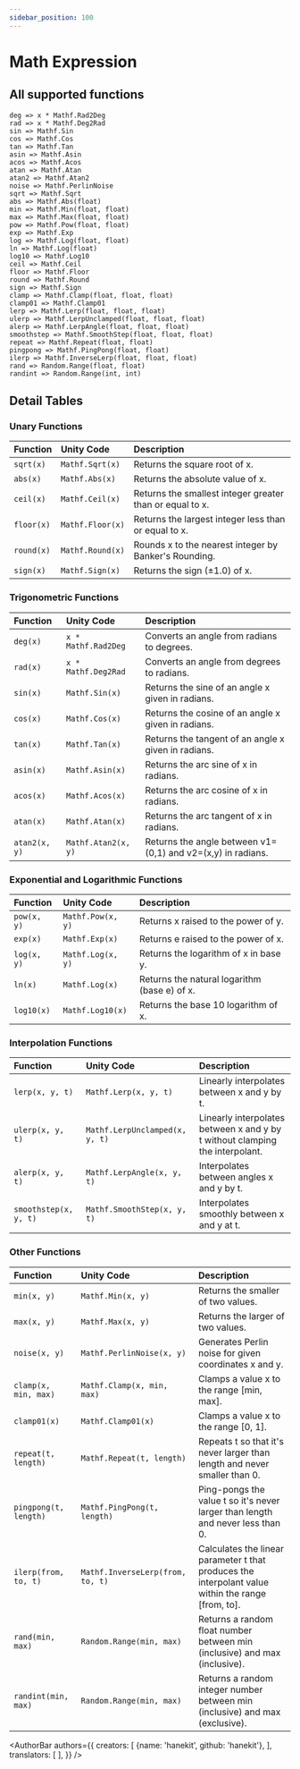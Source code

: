 ```yaml
---
sidebar_position: 100
---
```


# Math Expression

## All supported functions

```
deg => x * Mathf.Rad2Deg
rad => x * Mathf.Deg2Rad
sin => Mathf.Sin
cos => Mathf.Cos
tan => Mathf.Tan
asin => Mathf.Asin
acos => Mathf.Acos
atan => Mathf.Atan
atan2 => Mathf.Atan2
noise => Mathf.PerlinNoise
sqrt => Mathf.Sqrt
abs => Mathf.Abs(float)
min => Mathf.Min(float, float)
max => Mathf.Max(float, float)
pow => Mathf.Pow(float, float)
exp => Mathf.Exp
log => Mathf.Log(float, float)
ln => Mathf.Log(float)
log10 => Mathf.Log10
ceil => Mathf.Ceil
floor => Mathf.Floor
round => Mathf.Round
sign => Mathf.Sign
clamp => Mathf.Clamp(float, float, float)
clamp01 => Mathf.Clamp01
lerp => Mathf.Lerp(float, float, float)
ulerp => Mathf.LerpUnclamped(float, float, float)
alerp => Mathf.LerpAngle(float, float, float)
smoothstep => Mathf.SmoothStep(float, float, float)
repeat => Mathf.Repeat(float, float)
pingpong => Mathf.PingPong(float, float)
ilerp => Mathf.InverseLerp(float, float, float)
rand => Random.Range(float, float)
randint => Random.Range(int, int)
```

## Detail Tables

### Unary Functions

| Function   | Unity Code       | Description                                              |
|:---------- |:---------------- |:-------------------------------------------------------- |
| `sqrt(x)`  | `Mathf.Sqrt(x)`  | Returns the square root of x.                            |
| `abs(x)`   | `Mathf.Abs(x)`   | Returns the absolute value of x.                         |
| `ceil(x)`  | `Mathf.Ceil(x)`  | Returns the smallest integer greater than or equal to x. |
| `floor(x)` | `Mathf.Floor(x)` | Returns the largest integer less than or equal to x.     |
| `round(x)` | `Mathf.Round(x)` | Rounds x to the nearest integer by Banker's Rounding.    |
| `sign(x)`  | `Mathf.Sign(x)`  | Returns the sign (±1.0) of x.                            |

### Trigonometric Functions

| Function      | Unity Code          | Description                                                 |
|:------------- |:------------------- |:----------------------------------------------------------- |
| `deg(x)`      | `x * Mathf.Rad2Deg` | Converts an angle from radians to degrees.                  |
| `rad(x)`      | `x * Mathf.Deg2Rad` | Converts an angle from degrees to radians.                  |
| `sin(x)`      | `Mathf.Sin(x)`      | Returns the sine of an angle x given in radians.            |
| `cos(x)`      | `Mathf.Cos(x)`      | Returns the cosine of an angle x given in radians.          |
| `tan(x)`      | `Mathf.Tan(x)`      | Returns the tangent of an angle x given in radians.         |
| `asin(x)`     | `Mathf.Asin(x)`     | Returns the arc sine of x in radians.                       |
| `acos(x)`     | `Mathf.Acos(x)`     | Returns the arc cosine of x in radians.                     |
| `atan(x)`     | `Mathf.Atan(x)`     | Returns the arc tangent of x in radians.                    |
| `atan2(x, y)` | `Mathf.Atan2(x, y)` | Returns the angle between v1=(0,1) and v2=(x,y) in radians. |

### Exponential and Logarithmic Functions

| Function    | Unity Code        | Description                                  |
|:----------- |:----------------- |:-------------------------------------------- |
| `pow(x, y)` | `Mathf.Pow(x, y)` | Returns x raised to the power of y.          |
| `exp(x)`    | `Mathf.Exp(x)`    | Returns e raised to the power of x.          |
| `log(x, y)` | `Mathf.Log(x, y)` | Returns the logarithm of x in base y.        |
| `ln(x)`     | `Mathf.Log(x)`    | Returns the natural logarithm (base e) of x. |
| `log10(x)`  | `Mathf.Log10(x)`  | Returns the base 10 logarithm of x.          |

### Interpolation Functions

| Function              | Unity Code                     | Description                                                                  |
|:--------------------- |:------------------------------ |:---------------------------------------------------------------------------- |
| `lerp(x, y, t)`       | `Mathf.Lerp(x, y, t)`          | Linearly interpolates between x and y by t.                                  |
| `ulerp(x, y, t)`      | `Mathf.LerpUnclamped(x, y, t)` | Linearly interpolates between x and y by t without clamping the interpolant. |
| `alerp(x, y, t)`      | `Mathf.LerpAngle(x, y, t)`     | Interpolates between angles x and y by t.                                    |
| `smoothstep(x, y, t)` | `Mathf.SmoothStep(x, y, t)`    | Interpolates smoothly between x and y at t.                                  |


### Other Functions

| Function              | Unity Code                       | Description                                                                                          |
|:--------------------- |:-------------------------------- |:---------------------------------------------------------------------------------------------------- |
| `min(x, y)`           | `Mathf.Min(x, y)`                | Returns the smaller of two values.                                                                   |
| `max(x, y)`           | `Mathf.Max(x, y)`                | Returns the larger of two values.                                                                    |
| `noise(x, y)`         | `Mathf.PerlinNoise(x, y)`        | Generates Perlin noise for given coordinates x and y.                                                |
| `clamp(x, min, max)`  | `Mathf.Clamp(x, min, max)`       | Clamps a value x to the range \[min, max\].                                                          |
| `clamp01(x)`          | `Mathf.Clamp01(x)`               | Clamps a value x to the range \[0, 1\].                                                              |
| `repeat(t, length)`   | `Mathf.Repeat(t, length)`        | Repeats t so that it's never larger than length and never smaller than 0.                            |
| `pingpong(t, length)` | `Mathf.PingPong(t, length)`      | Ping-pongs the value t so it's never larger than length and never less than 0.                       |
| `ilerp(from, to, t)`  | `Mathf.InverseLerp(from, to, t)` | Calculates the linear parameter t that produces the interpolant value within the range \[from, to\]. |
| `rand(min, max)`      | `Random.Range(min, max)`         | Returns a random float number between min (inclusive) and max (inclusive).                           |
| `randint(min, max)`   | `Random.Range(min, max)`         | Returns a random integer number between min (inclusive) and max (exclusive).                         |

<AuthorBar authors={{
  creators: [
    {name: 'hanekit', github: 'hanekit'},
  ],
  translators: [
  ],
}} />
